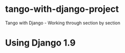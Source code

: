 tango-with-django-project
=========================

Tango with Django - Working through section by section

# Using Django 1.9
